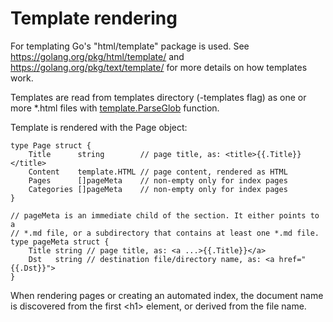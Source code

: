 # Template rendering

For templating Go's "html/template" package is used. See
<https://golang.org/pkg/html/template/> and
<https://golang.org/pkg/text/template/> for more details on how templates work.

Templates are read from templates directory (-templates flag) as one or more
*.html files with
[template.ParseGlob](https://golang.org/pkg/text/template/#Template.ParseGlob)
function.

Template is rendered with the Page object:

	type Page struct {
		Title      string        // page title, as: <title>{{.Title}}</title>
		Content    template.HTML // page content, rendered as HTML
		Pages      []pageMeta    // non-empty only for index pages
		Categories []pageMeta    // non-empty only for index pages
	}

	// pageMeta is an immediate child of the section. It either points to a
	// *.md file, or a subdirectory that contains at least one *.md file.
	type pageMeta struct {
		Title string // page title, as: <a ...>{{.Title}}</a>
		Dst   string // destination file/directory name, as: <a href="{{.Dst}}">
	}

When rendering pages or creating an automated index, the document name is
discovered from the first \<h1\> element, or derived from the file name.	
